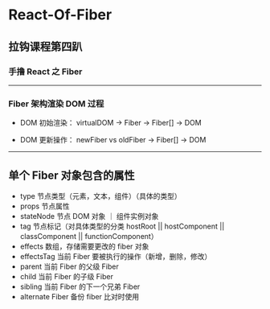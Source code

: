 # React-Of-Fiber
## 拉钩课程第四趴
### 手撸 React 之 Fiber

---
### Fiber 架构渲染 DOM 过程

- DOM 初始渲染：  virtualDOM -> Fiber -> Fiber[] -> DOM

- DOM 更新操作：  newFiber vs oldFiber -> Fiber[] -> DOM

---
## 单个 Fiber 对象包含的属性

-  type           节点类型（元素，文本，组件）（具体的类型）
-  props          节点属性
-  stateNode      节点 DOM 对象 ｜ 组件实例对象
-  tag            节点标记（对具体类型的分类 hostRoot || hostComponent || classComponent || functionComponent）
-  effects        数组，存储需要更改的 fiber 对象
-  effectsTag     当前 Fiber 要被执行的操作（新增，删除，修改）
-  parent         当前 Fiber 的父级 Fiber
-  child          当前 Fiber 的子级 Fiber
-  sibling        当前 Fiber 的下一个兄弟 Fiber
-  alternate      Fiber 备份 fiber 比对时使用
